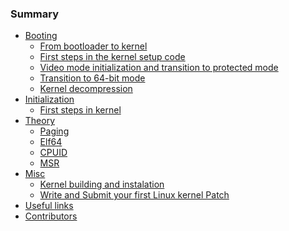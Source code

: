 ### Summary

* [Booting](Booting/README.md)
    * [From bootloader to kernel](Booting/linux-bootstrap-1.md)
    * [First steps in the kernel setup code](Booting/linux-bootstrap-2.md)
    * [Video mode initialization and transition to protected mode](Booting/linux-bootstrap-3.md)
    * [Transition to 64-bit mode](Booting/linux-bootstrap-4.md)
    * [Kernel decompression](Booting/linux-bootstrap-5.md)
* [Initialization](Initialization/README.md)
    * [First steps in kernel]()
* [Theory](Theory/README.md)
    * [Paging](Theory/Paging.md)
    * [Elf64](Theory/ELF.md)
    * [CPUID]()
    * [MSR]()
* [Misc]()
    * [Kernel building and instalation]() 
    * [Write and Submit your first Linux kernel Patch]() 
* [Useful links](LINKS.md)
* [Contributors](contributors.md)
